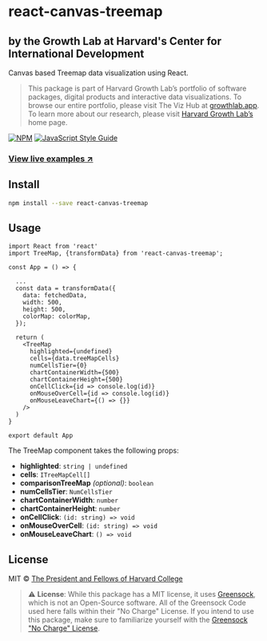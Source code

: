 # react-canvas-treemap

## by the Growth Lab at Harvard's Center for International Development

Canvas based Treemap data visualization using React.

> This package is part of Harvard Growth Lab’s portfolio of software packages, digital products and interactive data visualizations. To browse our entire portfolio, please visit The Viz Hub at [growthlab.app](https://growthlab.app/). To learn more about our research, please visit [Harvard Growth Lab’s](https://growthlab.cid.harvard.edu/) home page.

[![NPM](https://img.shields.io/npm/v/react-canvas-treemap.svg)](https://www.npmjs.com/package/react-canvas-treemap) [![JavaScript Style Guide](https://img.shields.io/badge/code_style-standard-brightgreen.svg)](https://standardjs.com)

### [View live examples ↗](https://cid-harvard.github.io/react-canvas-treemap/)

## Install

```bash
npm install --save react-canvas-treemap
```

## Usage

```tsx
import React from 'react'
import TreeMap, {transformData} from 'react-canvas-treemap';

const App = () => {

  ...
  const data = transformData({
    data: fetchedData,
    width: 500,
    height: 500,
    colorMap: colorMap,
  });

  return (
    <TreeMap
      highlighted={undefined}
      cells={data.treeMapCells}
      numCellsTier={0}
      chartContainerWidth={500}
      chartContainerHeight={500}
      onCellClick={id => console.log(id)}
      onMouseOverCell={id => console.log(id)}
      onMouseLeaveChart={() => {}}
    />
  )
}

export default App

```
The TreeMap component takes the following props:

- **highlighted**: `string | undefined`
- **cells**: `ITreeMapCell[]`
- **comparisonTreeMap** *(optional)*: `boolean`
- **numCellsTier**: `NumCellsTier`
- **chartContainerWidth**: `number `
- **chartContainerHeight**: `number`
- **onCellClick**: `(id: string) => void`
- **onMouseOverCell**: `(id: string) => void`
- **onMouseLeaveChart**: `() => void`

## License

MIT © [The President and Fellows of Harvard College](https://www.harvard.edu/)

> :warning: **License**: While this package has a MIT license, it uses [Greensock](https://greensock.com/), which is not an Open-Source software. All of the Greensock Code used here falls within their "No Charge" License. If you intend to use this package, make sure to familiarize yourself with the [Greensock "No Charge" License](https://greensock.com/standard-license/).
